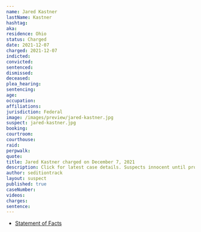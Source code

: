 ```yaml
---
name: Jared Kastner
lastName: Kastner
hashtag:
aka:
residence: Ohio
status: Charged
date: 2021-12-07
charged: 2021-12-07
indicted:
convicted:
sentenced:
dismissed:
deceased:
plea_hearing:
sentencing:
age:
occupation:
affiliations:
jurisdiction: Federal
image: /images/preview/jared-kastner.jpg
suspect: jared-kastner.jpg
booking:
courtroom:
courthouse:
raid:
perpwalk:
quote:
title: Jared Kastner charged on December 7, 2021
description: Click for latest case details. Suspects innocent until proven guilty.
author: seditiontrack
layout: suspect
published: true
caseNumber:
videos:
charges:
sentence:
---
```

- [Statement of Facts](https://storage.courtlistener.com/recap/gov.uscourts.dcd.238210/gov.uscourts.dcd.238210.1.1.pdf)
